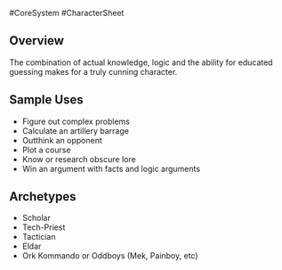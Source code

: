 #CoreSystem #CharacterSheet 
## Overview

The combination of actual knowledge, logic and the ability for educated guessing makes for a truly cunning character.

## Sample Uses

* Figure out complex problems
* Calculate an artillery barrage
* Outthink an opponent
* Plot a course
* Know or research obscure lore
* Win an argument with facts and logic arguments

## Archetypes
* Scholar
* Tech-Priest
* Tactician
* Eldar
* Ork Kommando or Oddboys (Mek, Painboy, etc)